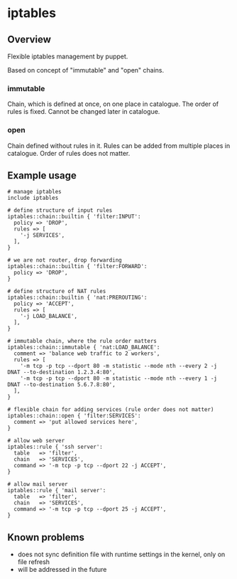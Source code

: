 # iptables

## Overview

Flexible iptables management by puppet.

Based on concept of "immutable" and "open" chains.

### immutable

Chain, which is defined at once, on one place in catalogue. The order of rules is fixed. Cannot be changed later in catalogue.

### open

Chain defined without rules in it. Rules can be added from multiple places in catalogue. Order of rules does not matter.

## Example usage

    # manage iptables
    include iptables

    # define structure of input rules
    iptables::chain::builtin { 'filter:INPUT':
      policy => 'DROP',
      rules => [
        '-j SERVICES',
      ],
    }

    # we are not router, drop forwarding
    iptables::chain::builtin { 'filter:FORWARD':
      policy => 'DROP',
    }

    # define structure of NAT rules
    iptables::chain::builtin { 'nat:PREROUTING':
      policy => 'ACCEPT',
      rules => [
        '-j LOAD_BALANCE',
      ],
    }

    # immutable chain, where the rule order matters
    iptables::chain::immutable { 'nat:LOAD_BALANCE':
      comment => 'balance web traffic to 2 workers',
      rules => [
        '-m tcp -p tcp --dport 80 -m statistic --mode nth --every 2 -j DNAT --to-destination 1.2.3.4:80',
        '-m tcp -p tcp --dport 80 -m statistic --mode nth --every 1 -j DNAT --to-destination 5.6.7.8:80',
      ],
    }

    # flexible chain for adding services (rule order does not matter)
    iptables::chain::open { 'filter:SERVICES':
      comment => 'put allowed services here',
    }

    # allow web server
    iptables::rule { 'ssh server':
      table   => 'filter',
      chain   => 'SERVICES',
      command => '-m tcp -p tcp --dport 22 -j ACCEPT',
    }

    # allow mail server
    iptables::rule { 'mail server':
      table   => 'filter',
      chain   => 'SERVICES',
      command => '-m tcp -p tcp --dport 25 -j ACCEPT',
    }

## Known problems
* does not sync definition file with runtime settings in the kernel, only on file refresh
* will be addressed in the future
